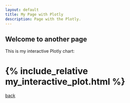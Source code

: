 ```yaml
---
layout: default
title: My Page with Plotly
description: Page with the Plotly.
---
```

 
## Welcome to another page


This is my interactive Plotly chart:

# {% include_relative  my_interactive_plot.html %}

        
[back](./)
